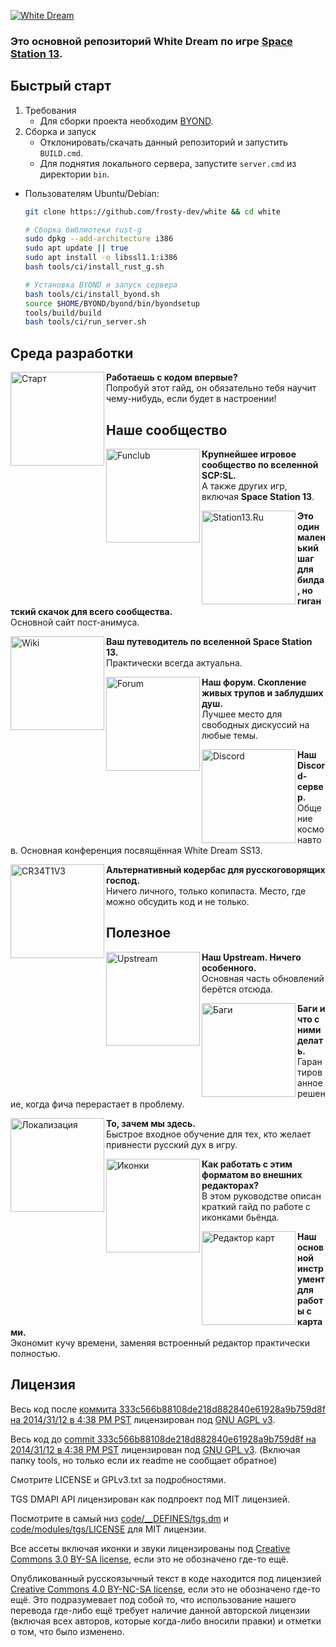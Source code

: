 [![White Dream](https://i.imgur.com/Fwih1xN.gif)](#) 
### Это основной репозиторий White Dream по игре [Space Station 13](https://station13.ru/). 

## Быстрый старт
1. Требования
	* Для сборки проекта необходим [BYOND](https://www.byond.com/download/).
2. Сборка и запуск
	* Отклонировать/скачать данный репозиторий и запустить `BUILD.cmd`.
	* Для поднятия локального сервера, запустите `server.cmd` из директории `bin`.

* Пользователям Ubuntu/Debian:
	```bash
	git clone https://github.com/frosty-dev/white && cd white

	# Сборка библиотеки rust-g
	sudo dpkg --add-architecture i386
	sudo apt update || true
	sudo apt install -o libssl1.1:i386
	bash tools/ci/install_rust_g.sh

	# Установка BYOND и запуск сервера
	bash tools/ci/install_byond.sh
	source $HOME/BYOND/byond/bin/byondsetup
	tools/build/build
	bash tools/ci/run_server.sh
	```

## Среда разработки
[<img src="https://i.imgur.com/FMf8JBF.png" alt="Старт" width="150" align="left">](https://hackmd.io/@fdev/SJDYI8iR8)
**Работаешь с кодом впервые?**<br>Попробуй этот гайд, он обязательно тебя научит чему-нибудь, если будет в настроении!

## Наше сообщество
[<img src="https://i.imgur.com/NhGX9XW.png" alt="Funclub" width="150" align="left">](https://funclub.pro)
**Крупнейшее игровое сообщество по вселенной SCP:SL.**<br>А также других игр, включая **Space Station 13**.

[<img src="https://i.imgur.com/o40zWyV.png" alt="Station13.Ru" width="150" align="left">](https://station13.ru)
**Это один маленький шаг для билда, но гигантский скачок для всего сообщества.**<br>Основной сайт пост-анимуса.

[<img src="https://i.imgur.com/7iYrb2J.png" alt="Wiki" width="150" align="left">](https://wiki.station13.ru)
**Ваш путеводитель по вселенной Space Station 13.**<br>Практически всегда актуальна.

[<img src="https://i.imgur.com/dUdgAL5.png" alt="Forum" width="150" align="left">](https://forum.station13.ru)
**Наш форум. Скопление живых трупов и заблудших душ.**<br> Лучшее место для свободных дискуссий на любые темы.

[<img src="https://i.imgur.com/lOHdByt.png" alt="Discord" width="150" align="left">](https://discord.gg/2WAsvv5B5v)
**Наш Discord-сервер.**<br>Общение космонавтов. Основная конференция посвящённая White Dream SS13.

[<img src="https://i.imgur.com/eQF6BOl.png" alt="CR34T1V3" width="150" align="left">](https://discord.gg/fRsn7RxdQp)
**Альтернативный кодербас для русскоговорящих господ.**<br>Ничего личного, только копипаста. Место, где можно обсудить код и не только.

## Полезное
[<img src="https://i.imgur.com/ZOxkRtD.png" alt="Upstream" width="150" align="left">](https://github.com/tgstation/tgstation)
**Наш Upstream. Ничего особенного.**<br>Основная часть обновлений берётся отсюда.

[<img src="https://i.imgur.com/RwAIgu6.png" alt="Баги" width="150" align="left">](https://hackmd.io/IiFh5OR4S-q9JNzos8gWaw)
**Баги и что с ними делать.**<br>Гарантированное решение, когда фича перерастает в проблему.

[<img src="https://i.imgur.com/estrNVg.png" alt="Локализация" width="150" align="left">](https://hackmd.io/8mn18B1yTY6ki0Xy-JifCw)
**То, зачем мы здесь.**<br>Быстрое входное обучение для тех, кто желает привнести русский дух в игру.

[<img src="https://i.imgur.com/ZKyWpgK.png" alt="Иконки" width="150" align="left">](https://hackmd.io/vdsXbe-hSgyLtAzddg8yyQ)
**Как работать с этим форматом во внешних редакторах?**<br>В этом руководстве описан краткий гайд по работе с иконками бьёнда.

[<img src="https://i.imgur.com/uCDQuc4.png" alt="Редактор карт" width="150" align="left">](https://github.com/SpaiR/StrongDMM/releases)
**Наш основной инструмент для работы с картами.**<br>Экономит кучу времени, заменяя встроенный редактор практически полностью.


## Лицензия

Весь код после [коммита 333c566b88108de218d882840e61928a9b759d8f на 2014/31/12 в 4:38 PM PST](https://github.com/frosty-dev/white-dream-main/commit/333c566b88108de218d882840e61928a9b759d8f) лицензирован под [GNU AGPL v3](https://www.gnu.org/licenses/agpl-3.0.html).

Весь код до [commit 333c566b88108de218d882840e61928a9b759d8f на 2014/31/12 в 4:38 PM PST](https://github.com/frosty-dev/white-dream-main/commit/333c566b88108de218d882840e61928a9b759d8f) лицензирован под [GNU GPL v3](https://www.gnu.org/licenses/gpl-3.0.html).
(Включая папку tools, но только если их readme не сообщает обратное)

Смотрите LICENSE и GPLv3.txt за подробностями.

TGS DMAPI API лицензирован как подпроект под MIT лицензией.

Посмотрите в самый низ [code/__DEFINES/tgs.dm](./code/__DEFINES/tgs.dm) и [code/modules/tgs/LICENSE](./code/modules/tgs/LICENSE) для MIT лицензии.

Все ассеты включая иконки и звуки лицензированы под [Creative Commons 3.0 BY-SA license](https://creativecommons.org/licenses/by-sa/3.0/), если это не обозначено где-то ещё.

Опубликованный русскоязычный текст в коде находится под лицензией [Creative Commons 4.0 BY-NC-SA license](https://creativecommons.org/licenses/by-nc-sa/4.0/), если это не обозначено где-то ещё. Это подразумевает под собой то, что использование нашего перевода где-либо ещё требует наличие данной авторской лицензии (включая всех авторов, которые когда-либо вносили правки) и отметки о том, что было изменено.

